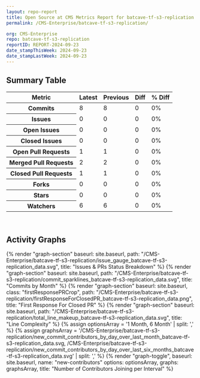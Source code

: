 ```yaml
---
layout: repo-report
title: Open Source at CMS Metrics Report for batcave-tf-s3-replication | REPORT-2024-09-23
permalink: /CMS-Enterprise/batcave-tf-s3-replication/

org: CMS-Enterprise
repo: batcave-tf-s3-replication
reportID: REPORT-2024-09-23
date_stampThisWeek: 2024-09-23
date_stampLastWeek: 2024-09-23
---
```

<div class="summary-table">
  <table class="usa-table usa-table--borderless">
    <h2> Summary Table </h2>
    <thead>
      <tr>
        <th scope="col">Metric</th>
        <th scope="col">Latest</th>
        <th scope="col">Previous</th>
        <th scope="col">Diff</th>
        <th scope="col">% Diff</th>
      </tr>
    </thead>
    <tbody>
      <tr>
        <th scope="row">Commits</th>
        <td>8</td>
        <td>8</td>
        <td style="" >0</td>
        <td style="" >0%</td>
      </tr>
      <tr>
        <th scope="row">Issues</th>
        <td>0</td>
        <td>0</td>
        <td style="" >0</td>
        <td style="" >0%</td>
      </tr>
      <tr>
        <th scope="row">Open Issues</th>
        <td>0</td>
        <td>0</td>
        <td style="" >0</td>
        <td style="" >0%</td>
      </tr>
      <tr>
        <th scope="row">Closed Issues</th>
        <td>0</td>
        <td>0</td>
        <td style="" >0</td>
        <td style="" >0%</td>
      </tr>
      <tr>
        <th scope="row">Open Pull Requests</th>
        <td>1</td>
        <td>1</td>
        <td style="" >0</td>
        <td style="" >0%</td>
      </tr>
      <tr>
        <th scope="row">Merged Pull Requests</th>
        <td>2</td>
        <td>2</td>
        <td style="" >0</td>
        <td style="" >0%</td>
      </tr>
      <tr>
        <th scope="row">Closed Pull Requests</th>
        <td>1</td>
        <td>1</td>
        <td style="" >0</td>
        <td style="" >0%</td>
      </tr>
      <tr>
        <th scope="row">Forks</th>
        <td>0</td>
        <td>0</td>
        <td style="" >0</td>
        <td style="" >0%</td>
      </tr>
      <tr>
        <th scope="row">Stars</th>
        <td>0</td>
        <td>0</td>
        <td style="" >0</td>
        <td style="" >0%</td>
      </tr>
      <tr>
        <th scope="row">Watchers</th>
        <td>6</td>
        <td>6</td>
        <td style="" >0</td>
        <td style="" >0%</td>
      </tr>
    </tbody>
  </table>
</div>
<div class="graph-container">
  <br>
  <h2>Activity Graphs</h2>
  <div class="all-graphs">
    <!--- Issues/PRs Status Breakdown Graph -->
    {% render "graph-section"  baseurl: site.baseurl, path: "/CMS-Enterprise/batcave-tf-s3-replication/issue_gauge_batcave-tf-s3-replication_data.svg", title: "Issues & PRs Status Breakdown" %}
    <!--- Contributor Activity Line Graph -->
    {% render "graph-section" baseurl: site.baseurl, path: "/CMS-Enterprise/batcave-tf-s3-replication/commit_sparklines_batcave-tf-s3-replication_data.svg", title: "Commits by Month" %}
    <!--- First Response For Closed PR Scatterplot -->
    {% render "graph-section" baseurl: site.baseurl, class: "firstResponsePRCrop", path: "/CMS-Enterprise/batcave-tf-s3-replication/firstResponseForClosedPR_batcave-tf-s3-replication_data.png", title: "First Response For Closed PR" %}
    <!--- Line Complexity Graphs -->
    {% render "graph-section" baseurl: site.baseurl, path: "/CMS-Enterprise/batcave-tf-s3-replication/total_line_makeup_batcave-tf-s3-replication_data.svg", title: "Line Complexity" %}
    <!--- New Commit Contributors by Day over Last Month and Last 6 Months -->
      {% assign optionsArray = '1 Month, 6 Month' | split: ',' %}
      {% assign graphsArray = '/CMS-Enterprise/batcave-tf-s3-replication/new_commit_contributors_by_day_over_last_month_batcave-tf-s3-replication_data.svg, /CMS-Enterprise/batcave-tf-s3-replication/new_commit_contributors_by_day_over_last_six_months_batcave-tf-s3-replication_data.svg' | split: ',' %}
      {% render "graph-toggle", baseurl: site.baseurl, name: "new-contributors" options: optionsArray, graphs: graphsArray, title: "Number of Contributors Joining per Interval" %}
</div>